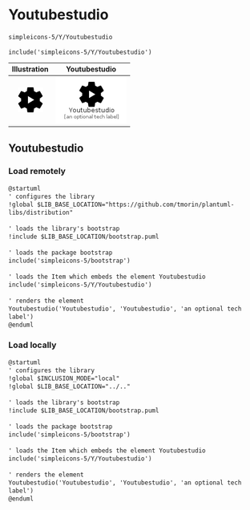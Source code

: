 # Youtubestudio


```text
simpleicons-5/Y/Youtubestudio
```

```text
include('simpleicons-5/Y/Youtubestudio')
```



| Illustration | Youtubestudio |
| :---: | :---: |
| ![illustration for Illustration](../../simpleicons-5/Y/Youtubestudio.png) | ![illustration for Youtubestudio](../../simpleicons-5/Y/Youtubestudio.Local.png) |




## Youtubestudio

### Load remotely
```plantuml
@startuml
' configures the library
!global $LIB_BASE_LOCATION="https://github.com/tmorin/plantuml-libs/distribution"

' loads the library's bootstrap
!include $LIB_BASE_LOCATION/bootstrap.puml

' loads the package bootstrap
include('simpleicons-5/bootstrap')

' loads the Item which embeds the element Youtubestudio
include('simpleicons-5/Y/Youtubestudio')

' renders the element
Youtubestudio('Youtubestudio', 'Youtubestudio', 'an optional tech label')
@enduml
```

### Load locally
```plantuml
@startuml
' configures the library
!global $INCLUSION_MODE="local"
!global $LIB_BASE_LOCATION="../.."

' loads the library's bootstrap
!include $LIB_BASE_LOCATION/bootstrap.puml

' loads the package bootstrap
include('simpleicons-5/bootstrap')

' loads the Item which embeds the element Youtubestudio
include('simpleicons-5/Y/Youtubestudio')

' renders the element
Youtubestudio('Youtubestudio', 'Youtubestudio', 'an optional tech label')
@enduml
```

